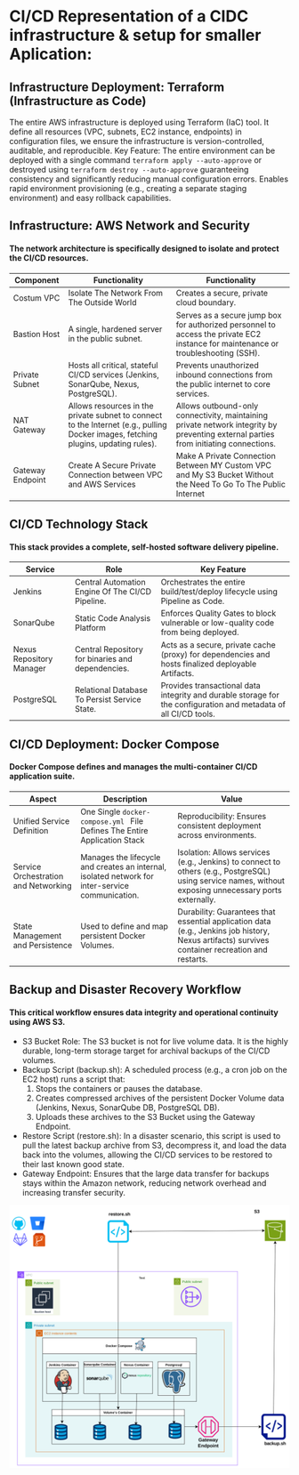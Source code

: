 
# CI/CD Representation of a CIDC infrastructure & setup for smaller Aplication:
## Infrastructure Deployment: Terraform (Infrastructure as Code)
 The entire AWS infrastructure is deployed using Terraform (IaC) tool. It define all resources (VPC, subnets, EC2 instance, endpoints) in configuration files, we ensure the infrastructure is version-controlled, auditable, and reproducible.
 Key Feature: The entire environment can be deployed with a single command ```terraform apply --auto-approve``` or destroyed using ```terraform destroy --auto-approve```  guaranteeing consistency and significantly reducing manual configuration errors. Enables rapid environment provisioning (e.g., creating a separate staging environment) and easy rollback capabilities.


## Infrastructure: AWS Network and Security
#### The network architecture is specifically designed to isolate and protect the CI/CD resources.

|  Component  |Functionality | Functionality |
| ------------- | ------------- | ------------- |
| Costum VPC  | Isolate The Network From The Outside World | Creates a secure, private cloud boundary. |
| Bastion Host | A single, hardened server in the public subnet. | Serves as a secure jump box for authorized personnel to access the private EC2 instance for maintenance or troubleshooting (SSH). |
| Private Subnet | Hosts all critical, stateful CI/CD services (Jenkins, SonarQube, Nexus, PostgreSQL). | Prevents unauthorized inbound connections from the public internet to core services. |
| NAT Gateway | Allows resources in the private subnet to connect to the Internet (e.g., pulling Docker images, fetching plugins, updating rules). | Allows outbound-only connectivity, maintaining private network integrity by preventing external parties from initiating connections. |
| Gateway Endpoint | Create A Secure Private Connection between VPC and AWS Services | Make A Private Connection Between MY Custom VPC and My S3 Bucket Without the Need To Go To The Public Internet|

## CI/CD Technology Stack
#### This stack provides a complete, self-hosted software delivery pipeline.

|  Service  | Role | Key Feature |
| ------------- | ------------- | ------------- |
| Jenkins  | Central Automation Engine Of The CI/CD Pipeline. | Orchestrates the entire build/test/deploy lifecycle using Pipeline as Code. |
| SonarQube | Static Code Analysis Platform | Enforces Quality Gates to block vulnerable or low-quality code from being deployed. |
| Nexus Repository Manager | Central Repository for binaries and dependencies. | Acts as a secure, private cache (proxy) for dependencies and hosts finalized deployable Artifacts. |
| PostgreSQL | Relational Database To Persist Service State. | Provides transactional data integrity and durable storage for the configuration and metadata of all CI/CD tools. |

## CI/CD Deployment: Docker Compose
#### Docker Compose defines and manages the multi-container CI/CD application suite.

| Aspect  | Description | Value |
| ------------- | ------------- | ------------- |
| Unified Service Definition  | One Single ```docker-compose.yml ``` File Defines The Entire Application Stack | Reproducibility: Ensures consistent deployment across environments. |
| Service Orchestration and Networking |Manages the lifecycle and creates an internal, isolated network for inter-service communication. | Isolation: Allows services (e.g., Jenkins) to connect to others (e.g., PostgreSQL) using service names, without exposing unnecessary ports externally. |
|  State Management and Persistence | Used to define and map persistent Docker Volumes. | Durability: Guarantees that essential application data (e.g., Jenkins job history, Nexus artifacts) survives container recreation and restarts. |



## Backup and Disaster Recovery Workflow
#### This critical workflow ensures data integrity and operational continuity using AWS S3.
- S3 Bucket Role: The S3 bucket is not for live volume data. It is the highly durable, long-term storage target for archival backups of the CI/CD volumes.
- Backup Script (backup.sh): A scheduled process (e.g., a cron job on the EC2 host) runs a script that:
    1. Stops the containers or pauses the database.
    2. Creates compressed archives of the persistent Docker Volume data (Jenkins, Nexus, SonarQube DB, PostgreSQL DB).
    3. Uploads these archives to the S3 Bucket using the Gateway Endpoint.
- Restore Script (restore.sh): In a disaster scenario, this script is used to pull the latest backup archive from S3, decompress it, and load the data back into the volumes, allowing the CI/CD services to be restored to their last known good state.
- Gateway Endpoint: Ensures that the large data transfer for backups stays within the Amazon network, reducing network overhead and increasing transfer security.



![alt text](https://github.com/dev126712/cicd/blob/2d79805398c75877537e3484ff48f43334716e04/cicd.png)
